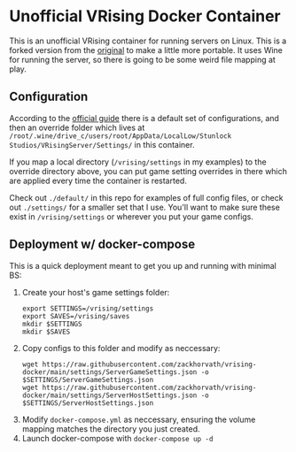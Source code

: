 # Unofficial VRising Docker Container
This is an unofficial VRising container for running servers on Linux. This is a forked version from the [original](https://github.com/Googlrr/V-Rising-Docker-Linux) to make a little more portable. It uses Wine for running the server, so there is going to be some weird file mapping at play.

## Configuration

According to the [official guide](https://github.com/StunlockStudios/vrising-dedicated-server-instructions) there is a default set of configurations, and then an override folder which lives at `/root/.wine/drive_c/users/root/AppData/LocalLow/Stunlock Studios/VRisingServer/Settings/` in this container.

If you map a local directory (`/vrising/settings` in my examples) to the override directory above, you can put game setting overrides in there which are applied every time the container is restarted.

Check out `./default/` in this repo for examples of full config files, or check out `./settings/` for a smaller set that I use. You'll want to make sure these exist in `/vrising/settings` or wherever you put your game configs.


## Deployment w/ docker-compose
This is a quick deployment meant to get you up and running with minimal BS:

1. Create your host's game settings folder:
    ```
    export SETTINGS=/vrising/settings
    export SAVES=/vrising/saves
    mkdir $SETTINGS
    mkdir $SAVES
    ```
2. Copy configs to this folder and modify as neccessary:
    ```
    wget https://raw.githubusercontent.com/zackhorvath/vrising-docker/main/settings/ServerGameSettings.json -o $SETTINGS/ServerGameSettings.json
    wget https://raw.githubusercontent.com/zackhorvath/vrising-docker/main/settings/ServerHostSettings.json -o $SETTINGS/ServerHostSettings.json
    ```
3. Modify `docker-compose.yml` as neccessary, ensuring the volume mapping matches the directory you just created.
4. Launch docker-compose with `docker-compose up -d`


